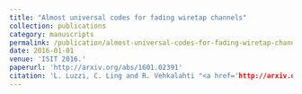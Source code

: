 ```yaml
---
title: "Almost universal codes for fading wiretap channels"
collection: publications
category: manuscripts
permalink: /publication/almost-universal-codes-for-fading-wiretap-channels
date: 2016-01-01
venue: 'ISIT 2016.'
paperurl: 'http://arxiv.org/abs/1601.02391'
citation: 'L. Luzzi, C. Ling and R. Vehkalahti "<a href='http://arxiv.org/abs/1601.02391'>Almost universal codes for fading wiretap channels</a>", ISIT 2016.'
---
```

